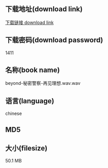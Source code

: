 ## 下载地址(download link)
[下载链接 download link](https://voluble-croquembouche-d321dc.netlify.app/?s=beyond-%E7%A7%98%E5%AF%86%E8%AD%A6%E5%AF%9F-%E5%86%8D%E8%A7%81%E7%90%86%E6%83%B3.wav)

## 下载密码(download password)
1411

## 名称(book name)
beyond-秘密警察-再见理想.wav.wav

## 语言(language)
chinese

## MD5


## 大小(filesize)
50.1 MB
